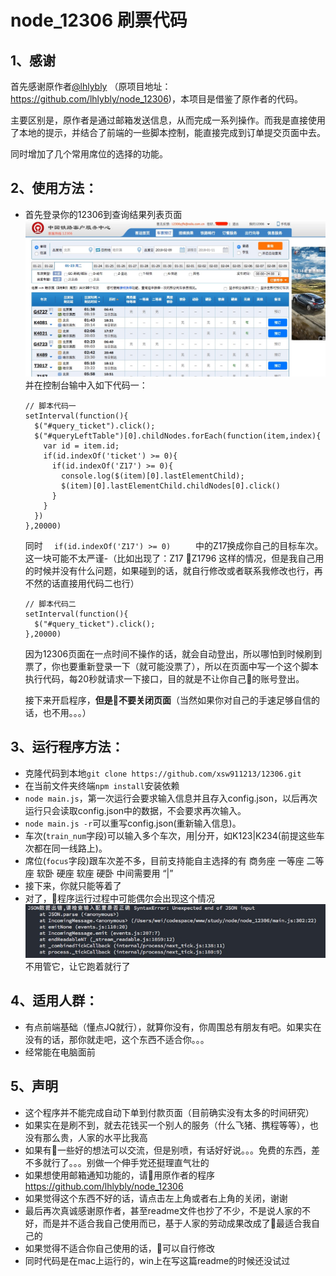 # node_12306  刷票代码
## 1、感谢
首先感谢原作者[@lhlybly](https://github.com/lhlybly) （原项目地址：https://github.com/lhlybly/node_12306)，本项目是借鉴了原作者的代码。

主要区别是，原作者是通过邮箱发送信息，从而完成一系列操作。而我是直接使用了本地的提示，并结合了前端的一些脚本控制，能直接完成到订单提交页面中去。

同时增加了几个常用席位的选择的功能。

## 2、使用方法：
  * 首先登录你的12306到查询结果列表页面
    ![image](./readme-img/1.jpeg)
    并在控制台输中入如下代码一：
    ```
    // 脚本代码一
    setInterval(function(){
      $("#query_ticket").click();
      $("#queryLeftTable")[0].childNodes.forEach(function(item,index){
        var id = item.id;
        if(id.indexOf('ticket') >= 0){
          if(id.indexOf('Z17') >= 0){
            console.log($(item)[0].lastElementChild);
            $(item)[0].lastElementChild.childNodes[0].click()
          }
        }
      })
    },20000)
    ``` 
    同时 ```   if(id.indexOf('Z17') >= 0)      ``` 中的Z17换成你自己的目标车次。
    这一块可能不太严谨-（比如出现了：Z17  Z1796 这样的情况，但是我自己用的时候并没有什么问题，如果碰到的话，就自行修改或者联系我修改也行，再不然的话直接用代码二也行）

    ```
    // 脚本代码二
    setInterval(function(){
      $("#query_ticket").click();
    },20000)
    ```
    因为12306页面在一点时间不操作的话，就会自动登出，所以哪怕到时候刷到票了，你也要重新登录一下（就可能没票了），所以在页面中写一个这个脚本执行代码，每20秒就请求一下接口，目的就是不让你自己的账号登出。

    接下来开启程序，**但是不要关闭页面**（当然如果你对自己的手速足够自信的话，也不用。。。）

  ## 3、运行程序方法：
  * 克隆代码到本地``` git clone https://github.com/xsw911213/12306.git ``` 
  * 在当前文件夹终端``` npm install ```安装依赖
  * ```node main.js```，第一次运行会要求输入信息并且存入config.json，以后再次运行只会读取config.json中的数据，不会要求再次输入。
  * ```node main.js -r```可以重写config.json(重新输入信息)。
  * 车次(```train_num```字段)可以输入多个车次，用|分开，如K123|K234(前提这些车次都在同一线路上)。
  * 席位(```focus```字段)跟车次差不多，目前支持能自主选择的有 商务座 一等座 二等座 软卧 硬座 软座 硬卧 中间需要用  “|”
  * 接下来，你就只能等着了
  * 对了，程序运行过程中可能偶尔会出现这个情况
  ![image](./readme-img/2.jpeg)
  不用管它，让它跑着就行了

  ## 4、适用人群：
  * 有点前端基础（懂点JQ就行），就算你没有，你周围总有朋友有吧。如果实在没有的话，那你就走吧，这个东西不适合你。。。
  * 经常能在电脑面前

  ## 5、声明
  * 这个程序并不能完成自动下单到付款页面（目前确实没有太多的时间研究）
  * 如果实在是刷不到，就去花钱买一个别人的服务（什么飞猪、携程等等），也没有那么贵，人家的水平比我高
  * 如果有一些好的想法可以交流，但是别喷，有话好好说。。。免费的东西，差不多就行了。。。别做一个伸手党还挺理直气壮的
  * 如果想使用邮箱通知功能的，请用原作者的程序 https://github.com/lhlybly/node_12306
  * 如果觉得这个东西不好的话，请点击左上角或者右上角的关闭，谢谢
  * 最后再次真诚感谢原作者，甚至readme文件也抄了不少，不是说人家的不好，而是并不适合我自己使用而已，基于人家的劳动成果改成了最适合我自己的
  * 如果觉得不适合你自己使用的话，可以自行修改
  * 同时代码是在mac上运行的，win上在写这篇readme的时候还没试过
